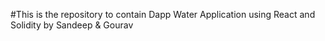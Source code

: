 #This is the repository to contain Dapp Water Application using React and Solidity by Sandeep & Gourav
